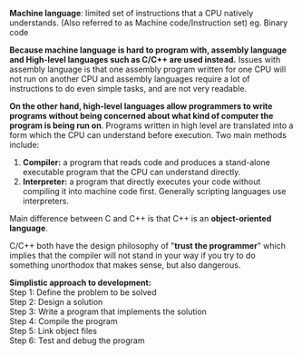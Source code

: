 **Machine language**: limited set of instructions that a CPU natively understands. (Also referred to as Machine code/Instruction set) 
eg. Binary code      

**Because machine language is hard to program with, assembly language and High-level languages such as C/C++ are used instead.** Issues with assembly language is that one assembly program written for one CPU will not run on another CPU and assembly languages require a lot of instructions to do even simple tasks, and are not very readable.      

**On the other hand, high-level languages allow programmers to write programs without being concerned about what kind of computer the program is being run on**. Programs written in high level are translated into a form which the CPU can understand before execution. Two main methods include:
  1. **Compiler:** a program that reads code and produces a stand-alone executable program that the CPU can understand directly.
  2. **Interpreter:** a program that directly executes your code without compiling it into machine code first. Generally scripting languages use interpreters.    

Main difference between C and C++ is that C++ is an **object-oriented language**.    

C/C++ both have the design philosophy of "**trust the programmer**" which implies that the compiler will not stand in your way if you try to do something unorthodox that makes sense, but also dangerous.    

**Simplistic approach to development:**  
  Step 1: Define the problem to be solved  
  Step 2: Design a solution  
  Step 3: Write a program that implements the solution  
  Step 4: Compile the program  
  Step 5: Link object files  
  Step 6: Test and debug the program    


